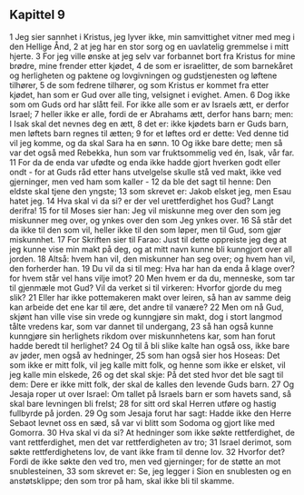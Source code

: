 ## Kapittel 9

1 Jeg sier sannhet i Kristus, jeg lyver ikke, min samvittighet vitner med meg i den Hellige Ånd,
2 at jeg har en stor sorg og en uavlatelig gremmelse i mitt hjerte.
3 For jeg ville ønske at jeg selv var forbannet bort fra Kristus for mine brødre, mine frender etter kjødet,
4 de som er israelitter, de som barnekåret og herligheten og paktene og lovgivningen og gudstjenesten og løftene tilhører,
5 de som fedrene tilhører, og som Kristus er kommet fra etter kjødet, han som er Gud over alle ting, velsignet i evighet. Amen.
6 Dog ikke som om Guds ord har slått feil. For ikke alle som er av Israels ætt, er derfor Israel;
7 heller ikke er alle, fordi de er Abrahams ætt, derfor hans barn; men: I Isak skal det nevnes deg en ætt,
8 det er: ikke kjødets barn er Guds barn, men løftets barn regnes til ætten;
9 for et løftes ord er dette: Ved denne tid vil jeg komme, og da skal Sara ha en sønn.
10 Og ikke bare dette; men så var det også med Rebekka, hun som var fruktsommelig ved én, Isak, vår far.
11 For da de enda var ufødte og enda ikke hadde gjort hverken godt eller ondt - for at Guds råd etter hans utvelgelse skulle stå ved makt, ikke ved gjerninger, men ved ham som kaller -
12 da ble det sagt til henne: Den eldste skal tjene den yngste;
13 som skrevet er: Jakob elsket jeg, men Esau hatet jeg.
14 Hva skal vi da si? er der vel urettferdighet hos Gud? Langt derifra!
15 for til Moses sier han: Jeg vil miskunne meg over den som jeg miskunner meg over, og ynkes over den som Jeg ynkes over.
16 Så står det da ikke til den som vil, heller ikke til den som løper, men til Gud, som gjør miskunnhet.
17 For Skriften sier til Farao: Just til dette oppreiste jeg deg at jeg kunne vise min makt på deg, og at mitt navn kunne bli kunngjort over all jorden.
18 Altså: hvem han vil, den miskunner han seg over; og hvem han vil, den forherder han.
19 Du vil da si til meg: Hva har han da enda å klage over? for hvem står vel hans vilje imot?
20 Men hvem er da du, menneske, som tar til gjenmæle mot Gud? Vil da verket si til virkeren: Hvorfor gjorde du meg slik?
21 Eller har ikke pottemakeren makt over leiren, så han av samme deig kan arbeide det ene kar til ære, det andre til vanære?
22 Men om nå Gud, skjønt han ville vise sin vrede og kunngjøre sin makt, dog i stort langmod tålte vredens kar, som var dannet til undergang,
23 så han også kunne kunngjøre sin herlighets rikdom over miskunnhetens kar, som han forut hadde beredt til herlighet?
24 Og til å bli slike kalte han også oss, ikke bare av jøder, men også av hedninger,
25 som han også sier hos Hoseas: Det som ikke er mitt folk, vil jeg kalle mitt folk, og henne som ikke er elsket, vil jeg kalle min elskede,
26 og det skal skje: På det sted hvor det ble sagt til dem: Dere er ikke mitt folk, der skal de kalles den levende Guds barn.
27 Og Jesaja roper ut over Israel: Om tallet på Israels barn er som havets sand, så skal bare levningen bli frelst;
28 for sitt ord skal Herren utføre og hastig fullbyrde på jorden.
29 Og som Jesaja forut har sagt: Hadde ikke den Herre Sebaot levnet oss en sæd, så var vi blitt som Sodoma og gjort like med Gomorra.
30 Hva skal vi da si? At hedninger som ikke søkte rettferdighet, de vant rettferdighet, men det var rettferdigheten av tro;
31 Israel derimot, som søkte rettferdighetens lov, de vant ikke fram til denne lov.
32 Hvorfor det? Fordi de ikke søkte den ved tro, men ved gjerninger; for de støtte an mot snublesteinen,
33 som skrevet er: Se, jeg legger i Sion en snublesten og en anstøtsklippe; den som tror på ham, skal ikke bli til skamme.
